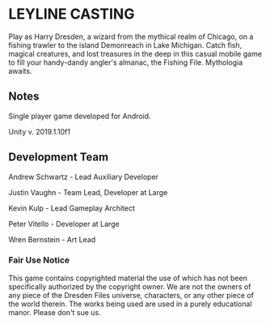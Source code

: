 # LEYLINE CASTING
Play as Harry Dresden, a wizard from the mythical realm of Chicago, on a fishing trawler to the island Demonreach in Lake Michigan. Catch fish, magical creatures, and lost treasures in the deep in this casual mobile game to fill your handy-dandy angler's almanac, the Fishing File. Mythologia awaits.

## Notes
Single player game developed for Android.

Unity v. 2019.1.10f1

## Development Team
Andrew Schwartz - Lead Auxiliary Developer

Justin Vaughn   - Team Lead, Developer at Large

Kevin Kulp      - Lead Gameplay Architect  

Peter Vitello   - Developer at Large

Wren Bernstein  - Art Lead

### Fair Use Notice
This game contains copyrighted material the use of which has not been specifically authorized by the copyright owner. We are not the owners of any piece of the Dresden Files universe, characters, or any other piece of the world therein. The works being used are used in a purely educational manor. Please don't sue us.
